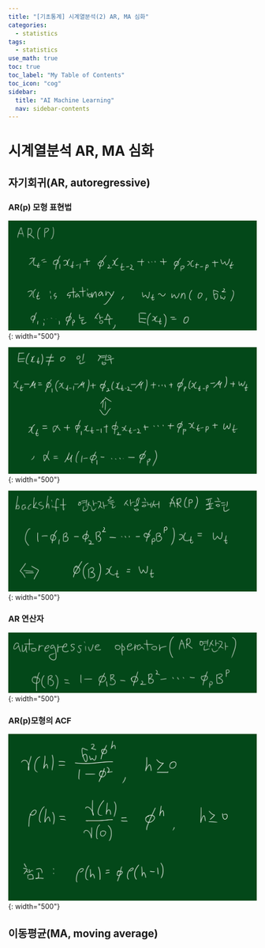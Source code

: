 ```yaml
---
title: "[기초통계] 시계열분석(2) AR, MA 심화" 
categories:
  - statistics
tags:
  - statistics
use_math: true
toc: true
toc_label: "My Table of Contents"
toc_icon: "cog"
sidebar:
  title: "AI Machine Learning"
  nav: sidebar-contents
---
```


# 시계열분석 AR, MA 심화

## 자기회귀(AR, autoregressive)

### AR(p) 모형 표현법
![figure01](/assets/images/statistics/timeseries/ar01.jpg){: width="500"}

![figure02](/assets/images/statistics/timeseries/ar02.jpg){: width="500"}

![figure03](/assets/images/statistics/timeseries/ar03.jpg){: width="500"}

### AR 연산자

![figure04](/assets/images/statistics/timeseries/ar04.jpg){: width="500"}

### AR(p)모형의 ACF
![figure05](/assets/images/statistics/timeseries/ar05.jpg){: width="500"}


## 이동평균(MA, moving average)
